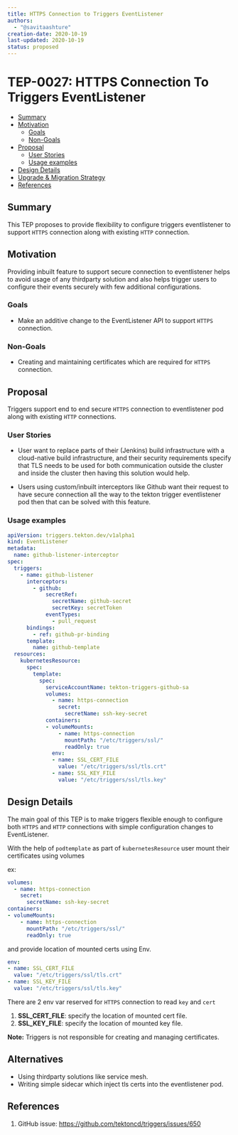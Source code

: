 ```yaml
---
title: HTTPS Connection to Triggers EventListener
authors:
  - "@savitaashture"
creation-date: 2020-10-19
last-updated: 2020-10-19
status: proposed
---
```


# TEP-0027: HTTPS Connection To Triggers EventListener

<!-- toc -->
- [Summary](#summary)
- [Motivation](#motivation)
  - [Goals](#goals)
  - [Non-Goals](#non-goals)
- [Proposal](#proposal)
  - [User Stories](#user-stories)
  - [Usage examples](#usage-examples)
- [Design Details](#design-details)  
- [Upgrade &amp; Migration Strategy](#upgrade--migration-strategy)
- [References](#references)
<!-- /toc -->

## Summary

This TEP proposes to provide flexibility to configure triggers eventlistener to support 
`HTTPS` connection along with existing `HTTP` connection.

## Motivation

Providing inbuilt feature to support secure connection to eventlistener helps to avoid usage of any thirdparty solution
and also helps trigger users to configure their events securely with few additional configurations. 

### Goals

* Make an additive change to the EventListener API to support `HTTPS` connection.

### Non-Goals

* Creating and maintaining certificates which are required for `HTTPS` connection.

## Proposal

Triggers support end to end secure `HTTPS` connection to eventlistener pod along with existing `HTTP` connections.

### User Stories

* User want to replace parts of their (Jenkins) build infrastructure with a cloud-native build infrastructure,
and their security requirements specify that TLS needs to be used for both communication outside the cluster and 
inside the cluster then having this solution would help. 

* Users using custom/inbuilt interceptors like Github want their request to have secure connection all the way to the tekton trigger eventlistener pod then that can be solved with this feature.

### Usage examples

```yaml
apiVersion: triggers.tekton.dev/v1alpha1
kind: EventListener
metadata:
  name: github-listener-interceptor
spec:
  triggers:
    - name: github-listener
      interceptors:
        - github:
            secretRef:
              secretName: github-secret
              secretKey: secretToken
            eventTypes:
              - pull_request
      bindings:
        - ref: github-pr-binding
      template:
        name: github-template
  resources:
    kubernetesResource:
      spec:
        template:
          spec:
            serviceAccountName: tekton-triggers-github-sa
            volumes:
              - name: https-connection
                secret:
                  secretName: ssh-key-secret
            containers:
            - volumeMounts:
                - name: https-connection
                  mountPath: "/etc/triggers/ssl/"
                  readOnly: true
              env:
              - name: SSL_CERT_FILE
                value: "/etc/triggers/ssl/tls.crt"
              - name: SSL_KEY_FILE
                value: "/etc/triggers/ssl/tls.key"
```

## Design Details

The main goal of this TEP is to make triggers flexible enough to configure both `HTTPS` and `HTTP` connections with simple configuration changes to EventListener.

With the help of `podtemplate` as part of `kubernetesResource` user mount their certificates using volumes

ex:
```yaml
volumes:
  - name: https-connection
    secret:
      secretName: ssh-key-secret
containers:
- volumeMounts:
    - name: https-connection
      mountPath: "/etc/triggers/ssl/"
      readOnly: true
```
and provide location of mounted certs using Env.
```yaml
env:
- name: SSL_CERT_FILE
  value: "/etc/triggers/ssl/tls.crt"
- name: SSL_KEY_FILE
  value: "/etc/triggers/ssl/tls.key"
```
There are 2 env var reserved for `HTTPS` connection to read `key` and `cert`
1. **SSL_CERT_FILE**: specify the location of mounted cert file.
2. **SSL_KEY_FILE**: specify the location of mounted key file.

**Note:** Triggers is not responsible for creating and managing certificates.

## Alternatives
* Using thirdparty solutions like service mesh.
* Writing simple sidecar which inject tls certs into the eventlistener pod. 

## References 
1. GitHub issue: https://github.com/tektoncd/triggers/issues/650
